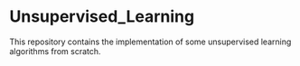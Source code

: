 # Unsupervised_Learning
This repository contains the implementation of some unsupervised learning algorithms from scratch.
